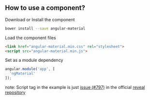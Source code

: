 ## How to use a component?

Download or Install the component
```bash
bower install --save angular-material
```

Load the component files
```html
<link href="angular-material.min.css" rel="stylesheet">
<script src="angular-material.min.js">
```

Set as a module dependency
```javascript
angular.module('app', [
  'ngMaterial'
]);
```

note:
  Script tag in the example is just [issue (#797)](https://github.com/hakimel/reveal.js/issues/797) in the official [reveal repository](https://github.com/hakimel/reveal.js/)
